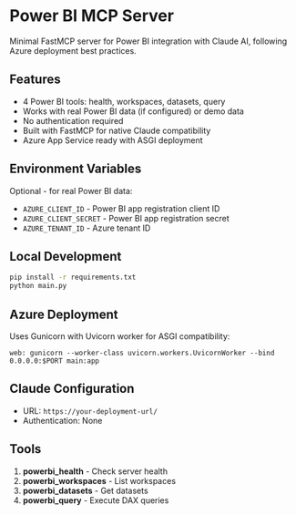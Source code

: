 # Power BI MCP Server

Minimal FastMCP server for Power BI integration with Claude AI, following Azure deployment best practices.

## Features

- 4 Power BI tools: health, workspaces, datasets, query
- Works with real Power BI data (if configured) or demo data
- No authentication required
- Built with FastMCP for native Claude compatibility
- Azure App Service ready with ASGI deployment

## Environment Variables

Optional - for real Power BI data:
- `AZURE_CLIENT_ID` - Power BI app registration client ID
- `AZURE_CLIENT_SECRET` - Power BI app registration secret  
- `AZURE_TENANT_ID` - Azure tenant ID

## Local Development

```bash
pip install -r requirements.txt
python main.py
```

## Azure Deployment

Uses Gunicorn with Uvicorn worker for ASGI compatibility:
```
web: gunicorn --worker-class uvicorn.workers.UvicornWorker --bind 0.0.0.0:$PORT main:app
```

## Claude Configuration

- URL: `https://your-deployment-url/`
- Authentication: None

## Tools

1. **powerbi_health** - Check server health
2. **powerbi_workspaces** - List workspaces  
3. **powerbi_datasets** - Get datasets
4. **powerbi_query** - Execute DAX queries